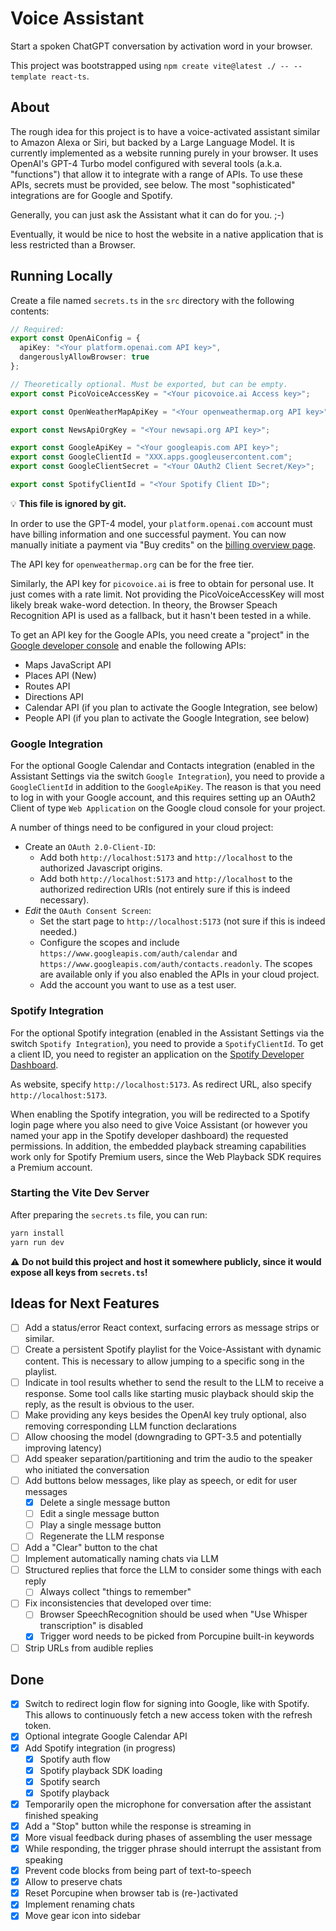 # Voice Assistant

Start a spoken ChatGPT conversation by activation word in your browser.

This project was bootstrapped using `npm create vite@latest ./ -- --template react-ts`.

## About

The rough idea for this project is to have a voice-activated assistant similar to Amazon Alexa or Siri, but backed by a Large Language Model.
It is currently implemented as a website running purely in your browser.
It uses OpenAI's GPT-4 Turbo model configured with several tools (a.k.a. "functions") that allow it to integrate with a range of APIs.
To use these APIs, secrets must be provided, see below.
The most "sophisticated" integrations are for Google and Spotify.

Generally, you can just ask the Assistant what it can do for you. ;-)

Eventually, it would be nice to host the website in a native application that is less restricted than a Browser.

## Running Locally

Create a file named `secrets.ts` in the `src` directory with the following contents:

```typescript
// Required:
export const OpenAiConfig = {
  apiKey: "<Your platform.openai.com API key>",
  dangerouslyAllowBrowser: true
};

// Theoretically optional. Must be exported, but can be empty.
export const PicoVoiceAccessKey = "<Your picovoice.ai Access key>";

export const OpenWeatherMapApiKey = "<Your openweathermap.org API key>";

export const NewsApiOrgKey = "<Your newsapi.org API key>";

export const GoogleApiKey = "<Your googleapis.com API key>";
export const GoogleClientId = "XXX.apps.googleusercontent.com";
export const GoogleClientSecret = "<Your OAuth2 Client Secret/Key>";

export const SpotifyClientId = "<Your Spotify Client ID>";
```

:bulb: **This file is ignored by git.**

In order to use the GPT-4 model, your `platform.openai.com` account must have billing information and one successful payment.
You can now manually initiate a payment via "Buy credits" on the [billing overview page](https://platform.openai.com/account/billing/overview).

The API key for `openweathermap.org` can be for the free tier.

Similarly, the API key for `picovoice.ai` is free to obtain for personal use.
It just comes with a rate limit.
Not providing the PicoVoiceAccessKey will most likely break wake-word detection.
In theory, the Browser Speach Recognition API is used as a fallback, but it hasn't been tested in a while.

To get an API key for the Google APIs, you need create a "project" in the [Google developer console](https://console.cloud.google.com) and enable the following APIs:

- Maps JavaScript API
- Places API (New)
- Routes API
- Directions API
- Calendar API (if you plan to activate the Google Integration, see below)
- People API (if you plan to activate the Google Integration, see below)

### Google Integration

For the optional Google Calendar and Contacts integration (enabled in the Assistant Settings via the switch `Google Integration`), you need to provide a `GoogleClientId` in addition to the `GoogleApiKey`.
The reason is that you need to log in with your Google account, and this requires setting up an OAuth2 Client of type `Web Application` on the Google cloud console for your project.

A number of things need to be configured in your cloud project:

- Create an `OAuth 2.0-Client-ID`:
  - Add both `http://localhost:5173` and `http://localhost` to the authorized Javascript origins.
  - Add both `http://localhost:5173` and `http://localhost` to the authorized redirection URIs (not entirely sure if this is indeed necessary).
- *Edit* the `OAuth Consent Screen`:
  - Set the start page to `http://localhost:5173` (not sure if this is indeed needed.)
  - Configure the scopes and include `https://www.googleapis.com/auth/calendar` and `https://www.googleapis.com/auth/contacts.readonly`.
    The scopes are available only if you also enabled the APIs in your cloud project.
  - Add the account you want to use as a test user.

### Spotify Integration

For the optional Spotify integration (enabled in the Assistant Settings via the switch `Spotify Integration`), you need to provide a `SpotifyClientId`.
To get a client ID, you need to register an application on the [Spotify Developer Dashboard](https://developer.spotify.com/dashboard/applications).

As website, specify `http://localhost:5173`.
As redirect URL, also specify `http://localhost:5173`.

When enabling the Spotify integration, you will be redirected to a Spotify login page where you also need to give Voice Assistant (or however you named your app in the Spotify developer dashboard) the requested permissions.
In addition, the embedded playback streaming capabilities work only for Spotify Premium users, since the Web Playback SDK requires a Premium account.

### Starting the Vite Dev Server

After preparing the `secrets.ts` file, you can run:

```bash
yarn install
yarn run dev
```

:warning: **Do not build this project and host it somewhere publicly, since it would expose all keys from `secrets.ts`!**

## Ideas for Next Features

- [ ] Add a status/error React context, surfacing errors as message strips or similar.
- [ ] Create a persistent Spotify playlist for the Voice-Assistant with dynamic content.
  This is necessary to allow jumping to a specific song in the playlist.
- [ ] Indicate in tool results whether to send the result to the LLM to receive a response.
  Some tool calls like starting music playback should skip the reply, as the result is obvious to the user.
- [ ] Make providing any keys besides the OpenAI key truly optional, also removing corresponding LLM function declarations
- [ ] Allow choosing the model (downgrading to GPT-3.5 and potentially improving latency)
- [ ] Add speaker separation/partitioning and trim the audio to the speaker who initiated the conversation
- [ ] Add buttons below messages, like play as speech, or edit for user messages
  - [x] Delete a single message button
  - [ ] Edit a single message button
  - [ ] Play a single message button
  - [ ] Regenerate the LLM response
- [ ] Add a "Clear" button to the chat
- [ ] Implement automatically naming chats via LLM
- [ ] Structured replies that force the LLM to consider some things with each reply
  - [ ] Always collect "things to remember"
- [ ] Fix inconsistencies that developed over time:
  - [ ] Browser SpeechRecognition should be used when "Use Whisper transcription" is disabled
  - [x] Trigger word needs to be picked from Porcupine built-in keywords
- [ ] Strip URLs from audible replies

## Done

- [x] Switch to redirect login flow for signing into Google, like with Spotify.
  This allows to continuously fetch a new access token with the refresh token.
- [x] Optional integrate Google Calendar API
- [X] Add Spotify integration (in progress)
  - [x] Spotify auth flow
  - [x] Spotify playback SDK loading
  - [X] Spotify search
  - [X] Spotify playback
- [x] Temporarily open the microphone for conversation after the assistant finished speaking
- [x] Add a "Stop" button while the response is streaming in
- [x] More visual feedback during phases of assembling the user message
- [x] While responding, the trigger phrase should interrupt the assistant from speaking
- [x] Prevent code blocks from being part of text-to-speech
- [x] Allow to preserve chats
- [x] Reset Porcupine when browser tab is (re-)activated
- [x] Implement renaming chats
- [x] Move gear icon into sidebar
